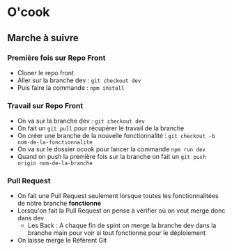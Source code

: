# O'cook

## Marche à suivre

### Première fois sur Repo Front

- Cloner le repo front
- Aller sur la branche dev : ```git checkout dev```
- Puis faire la commande : ```npm install```

### Travail sur Repo Front

- On va sur la branche dev : ```git checkout dev```
- On fait un ```git pull``` pour récupérer le travail de la branche
- On créer une branche de la nouvelle fonctionnalité : ```git checkout -b nom-de-la-fonctionnalite```
- On va sur le dossier ocook pour lancer la commande ```npm run dev```
- Quand on push la première fois sur la branche on fait un ```git push origin nom-de-la-branche```

### Pull Request

- On fait une Pull Request seulement lorsque toutes les fonctionnalitées de notre branche **fonctionne**
- Lorsqu'on fait la Pull Request on pense à vérifier où on veut merge donc dans dev
  - Les Back : A chaque fin de spint on merge la branche dev dans la branche main pour voir si tout fonctionne pour le déploiement
- On laisse merge le Référent Git

